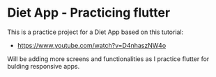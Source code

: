 # Diet App - Practicing flutter

This is a practice project for a Diet App based on this tutorial: 

- https://www.youtube.com/watch?v=D4nhaszNW4o

Will be adding more screens and functionalities as I practice flutter for bulding responsive apps.
